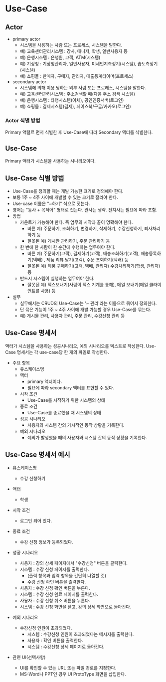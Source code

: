 # Use-Case

## Actor

- primary actor
    - 시스템을 사용하는 사람 또는 프로세스, 시스템을 말한다.
    - 예) 교육센터관리시스템 : 강사, 매니저, 학생, 일반사용자 등
    - 예) 은행시스템 : 은행원, 고객, ATM(시스템)
    - 예) 기상청 : 기상청관리자, 일반사용자, 미세먼지측정기(시스템), 습도측정기(시스템) 
    - 예) 쇼핑몰 : 판매자, 구매자, 관리자, 매출통계타이머(프로세스)
- secondary actor
    - 시스템에 의해 이용 당하는 외부 사람 또는 프로레스, 시스템을 말한다.
    - 예) 교육센터관리시스템 : 주소검색할 때(다음 주소 검색 시스템)
    - 예) 은행시스템 : 타행시스템(이체), 공인인증서버(로그인)
    - 예) 쇼핑몰 : 결제시스템(결제), 페이스북/구글/카카오(로그인)

### Actor 식별 방법
Primary 액털르 먼저 식별한 후 Use-Case에 따라 Secondary 액터를 식별한다.

## Use-Case
Primary 액터가 시스템을 사용하는 시나리오이다.

## Use-Case 식별 방법
- Use-Case를 정의할 때는 개발 가능한 크기로 정의해야 한다. 
- 보통 1주 ~ 4주 사이에 개발할 수 있는 크기로 잘라야 한다.
- Use-case 이름은 "~하기" 식으로 짓는다.
- 영어는 "동사 + 목적어" 형태로 짓는다. 관사는 생략. 전치사는 필요에 따라 포함.
- 방법
    - 카운트가 가능해야 한다. 즉 엄무의 시작과 끝이 명확해야 한다.
        - 바른 예) 주문하기, 조회하기, 변경하기, 삭제하기, 수강신청하기, 퇴사처리하기 등
        - 잘못된 예) 게시판 관리하기, 주문 관리하기 등
    - 한 번에 한 사람이 한 순간에 수행하는 업무여야 한다.
        - 바른 예) 주문하기(고객), 결제하기(고객), 배송조회하기(고객), 배송등록하기(택배) 
        , 제품 리뷰 달기(고객), 주문 조회하기(택배) 등
        - 잘못된 예) 제품 구매하기(고객, 택배, 관리자) 수강처리하기(학생, 관리자) 등
    - 반드시 시스템이 실행하는 업무여야 한다.
        - 잘못된 예) 팩스보내기(사람이 팩스 기계를 통해), 메일 보내기(메일 클라이언트를 사용) 등
- 실무
    - 실무에서는 CRUD의 Use-Case는 '~ 관리'라는 이름으로 묶어서 정의한다.
    - 단 묶은 기능이 1주 ~ 4주 사이에 개발 가능할 경우 Use-Case를 묶는다.
    - 예) 게시물 관리, 사용자 관리, 주문 관리, 수강신청 관리 등

## Use-Case 명세서
액터가 시스템을 사용하는 성공시나리오, 예외 시나리오를 텍스트로 작성한다.
Use-Case 명세서는 각 use-case당 한 개의 파일로 작성한다.
- 주요 항목
    - 유스케이스명
    - 액터
        - primary 액터이다.
        - 필요에 따라 secondary 액터를 표현할 수 있다.
    - 시작 조건
        - Use-Case를 시작하기 위한 시스템의 상태
    - 종료 조건
        - Use-Case를 종료했을 때 시스템의 상태
    - 성공 시나리오
        - 사용자와 시스템 간의 가시적인 동작 상황을 기록한다.
    - 예외 시나리오
        - 예외가 발생했을 때의 사용자와 시스템 간의 동작 상황을 기록한다.

## Use-Case 명세서 예시
- 유스케이스명
    - 수강 신청하기
- 액터
    - 학생
- 시작 조건
    - 로그인 되어 있다.
- 종료 조건
    - 수강 신청 정보가 등록되었다.
- 성공 시나리오
    - 사용자 : 강의 상세 페이지에서 "수강신청" 버튼을 클릭한다.
    - 시스템 : 수강 신청 페이지를 출력한다.
        - (출력 항목과 입력 항목을 간단히 나열할 것)
        - 수강 신청 확인 버튼을 출력한다.
    - 사용자 : 수강 신청 확인 버튼을 누른다.
    - 시스템 : 수강 신청 완료 페이지를 출력한다.
    - 사용자 : 수강 신청 취소 버튼을 누른다.
    - 시스템 : 수강 신청 화면을 닫고, 강의 상세 화면으로 돌아간다.
- 예외 시나리오
    - 수강신청 인원이 초과되었다.
        - 시스템 : 수강신청 인원이 초과되었다는 메시지를 출력한다.
        - 사용자 : 확인 버튼을 출력한다.
        - 시스템 : 수강신청 상세 페이지로 돌아간다.

- 관련 UI(선택사항)
    - UI를 확인할 수 있는 URL 또는 파일 경로를 지정한다.
    - MS-Word나 PPT인 경우 UI ProtoType 화면을 삽입한다.